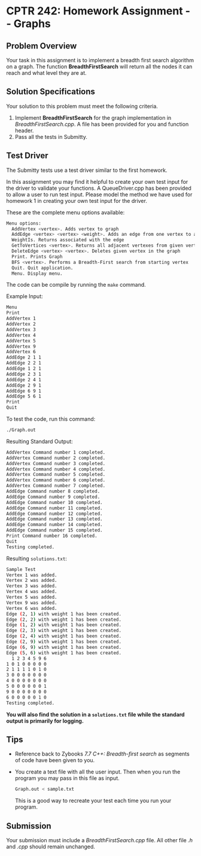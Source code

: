 # CPTR 242: Homework Assignment -- Graphs

## Problem Overview

Your task in this assignment is to implement a breadth first search algorithm on a graph.
The function __BreadthFirstSearch__ will return all the nodes it can reach and what level they are at.

## Solution Specifications

Your solution to this problem must meet the following criteria.

1. Implement __BreadthFirstSearch__ for the graph implementation in _BreadthFirstSearch.cpp_.
    A file has been provided for you and function header.
2. Pass all the tests in Submitty.

## Test Driver

The Submitty tests use a test driver similar to the first homework.

In this assignment you may find it helpful to create your own test input for the driver to validate your functions.
A QueueDriver.cpp has been provided to allow a user to run test input.
Please model the method we have used for homework 1 in creating your own test input for the driver.

These are the complete menu options available:

```sh
Menu options:
  AddVertex <vertex>. Adds vertex to graph
  AddEdge <vertex> <vertex> <weight>. Adds an edge from one vertex to another
  WeightIs. Returns associated with the edge
  GetToVertices <vertex>. Returns all adjacent vertexes from given vertex
  DeleteEdge <vertex> <vertex>. Deletes given vertex in the graph 
  Print. Prints Graph
  BFS <vertex>. Performs a Breadth-First search from starting vertex
  Quit. Quit application.
  Menu. Display menu.
```

The code can be compile by running the `make` command.

Example Input:

```sh
Menu
Print
AddVertex 1
AddVertex 2
AddVertex 3
AddVertex 4
AddVertex 5
AddVertex 9
AddVertex 6
AddEdge 2 1 1
AddEdge 2 2 1
AddEdge 1 2 1
AddEdge 2 3 1
AddEdge 2 4 1
AddEdge 2 9 1
AddEdge 6 9 1
AddEdge 5 6 1
Print
Quit
```

To test the code, run this command:

```sh
./Graph.out
```

Resulting Standard Output:

```sh
AddVertex Command number 1 completed.
AddVertex Command number 2 completed.
AddVertex Command number 3 completed.
AddVertex Command number 4 completed.
AddVertex Command number 5 completed.
AddVertex Command number 6 completed.
AddVertex Command number 7 completed.
AddEdge Command number 8 completed.
AddEdge Command number 9 completed.
AddEdge Command number 10 completed.
AddEdge Command number 11 completed.
AddEdge Command number 12 completed.
AddEdge Command number 13 completed.
AddEdge Command number 14 completed.
AddEdge Command number 15 completed.
Print Command number 16 completed.
Quit
Testing completed.

```

Resulting `solutions.txt`:

```sh
Sample Test
Vertex 1 was added.
Vertex 2 was added.
Vertex 3 was added.
Vertex 4 was added.
Vertex 5 was added.
Vertex 9 was added.
Vertex 6 was added.
Edge (2, 1) with weight 1 has been created.
Edge (2, 2) with weight 1 has been created.
Edge (1, 2) with weight 1 has been created.
Edge (2, 3) with weight 1 has been created.
Edge (2, 4) with weight 1 has been created.
Edge (2, 9) with weight 1 has been created.
Edge (6, 9) with weight 1 has been created.
Edge (5, 6) with weight 1 has been created.
  1 2 3 4 5 9 6 
1 0 1 0 0 0 0 0 
2 1 1 1 1 0 1 0 
3 0 0 0 0 0 0 0 
4 0 0 0 0 0 0 0 
5 0 0 0 0 0 0 1 
9 0 0 0 0 0 0 0 
6 0 0 0 0 0 1 0 
Testing completed.
```

**You will also find the solution in a `solutions.txt` file while the standard output is primarily for logging.**

## Tips

* Reference back to Zybooks *7.7 C++: Breadth-first search* as segments of code have been given to you.
* You create a text file with all the user input. Then when you run the program you may pass in this file as input.

  ```sh
  Graph.out < sample.txt
  ```

  This is a good way to recreate your test each time you run your program.

## Submission

Your submission must include a _BreadthFirstSearch.cpp_ file.
All other file _.h_ and _.cpp_ should remain unchanged.
